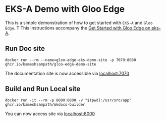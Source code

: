 # EKS-A Demo with Gloo Edge

This is a simple demonstration of how to get started with `EKS-A` and `Gloo Edge`. T
This instructions accompany the [Get Started with Gloo Edge on eks-A](https://www.solo.io/blog/gloo-edge-on-eks-a).

## Run Doc site

```shell
docker run --rm --name=gloo-edge-eks-demo-site -p 7070:8080 ghcr.io/kameshsampath/gloo-edge-demo-site
```

The documentation site is now accessible via [localhost:7070](http://localhost:7070)

## Build and Run Local site

```shell
docker run -it --rm -p 8000:8000 -v "$(pwd):/usr/src/app" ghcr.io/kameshsampath/mkdocs-builder
```

You can now access site via [localhost:8000](http://localhost:8000/gloo-edge-eks-a-demo)
